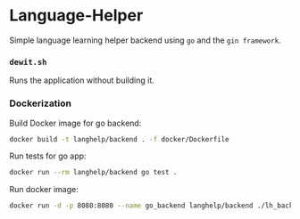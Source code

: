 # Language-Helper

Simple language learning helper backend using `go` and the `gin framework`.

### `dewit.sh`

Runs the application without building it.
### **Dockerization**

Build Docker image for go backend:
```sh
docker build -t langhelp/backend . -f docker/Dockerfile
```

Run tests for go app:
```sh
docker run --rm langhelp/backend go test .
```

Run docker image:
```sh
docker run -d -p 8080:8080 --name go_backend langhelp/backend ./lh_backend
```
